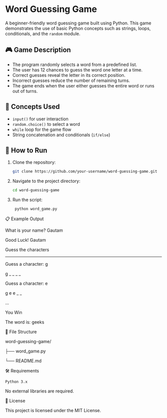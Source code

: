 # Word Guessing Game

A beginner-friendly word guessing game built using Python. This game demonstrates the use of basic Python concepts such as strings, loops, conditionals, and the `random` module.

## 🎮 Game Description

- The program randomly selects a word from a predefined list.
- The user has 12 chances to guess the word one letter at a time.
- Correct guesses reveal the letter in its correct position.
- Incorrect guesses reduce the number of remaining turns.
- The game ends when the user either guesses the entire word or runs out of turns.

## 🧠 Concepts Used

- `input()` for user interaction
- `random.choice()` to select a word
- `while` loop for the game flow
- String concatenation and conditionals (`if/else`)

## 🚀 How to Run

1. Clone the repository:
   ```bash
   git clone https://github.com/your-username/word-guessing-game.git

2. Navigate to the project directory:
   ```bash
   cd word-guessing-game

3. Run the script:
   ```bash
    python word_game.py


📋 Example Output

  What is your name? Gautam
 
  Good Luck! Gautam
  
  Guess the characters
  
  _ _ _ _ _ 
  
  Guess a character: g
  
  g _ _ _ _
  
  Guess a character: e
  
  g e e _ _
  
  ...
  
  You Win
  
  The word is: geeks

  📂 File Structure
  
  word-guessing-game/
  
  ├── word_game.py
  
  └── README.md

  🛠 Requirements

    Python 3.x

  No external libraries are required.
  
  📄 License
  
  This project is licensed under the MIT License.
